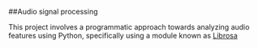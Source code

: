 ##Audio signal processing

This project involves a programmatic approach towards analyzing audio features using Python, specifically using a module known as [Librosa](https://librosa.org/doc/latest/index.html)